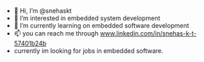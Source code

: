 - 👋 Hi, I’m @snehaskt
- 👀 I’m interested in embedded system development
- 🌱 I’m currently learning on embedded software development
- 📫 you can reach me through www.linkedin.com/in/snehas-k-t-57401b24b
- currently im looking for jobs in embedded software.

<!---
snehaskt/snehaskt is a ✨ special ✨ repository because its `README.md` (this file) appears on your GitHub profile.
You can click the Preview link to take a look at your changes.
--->

